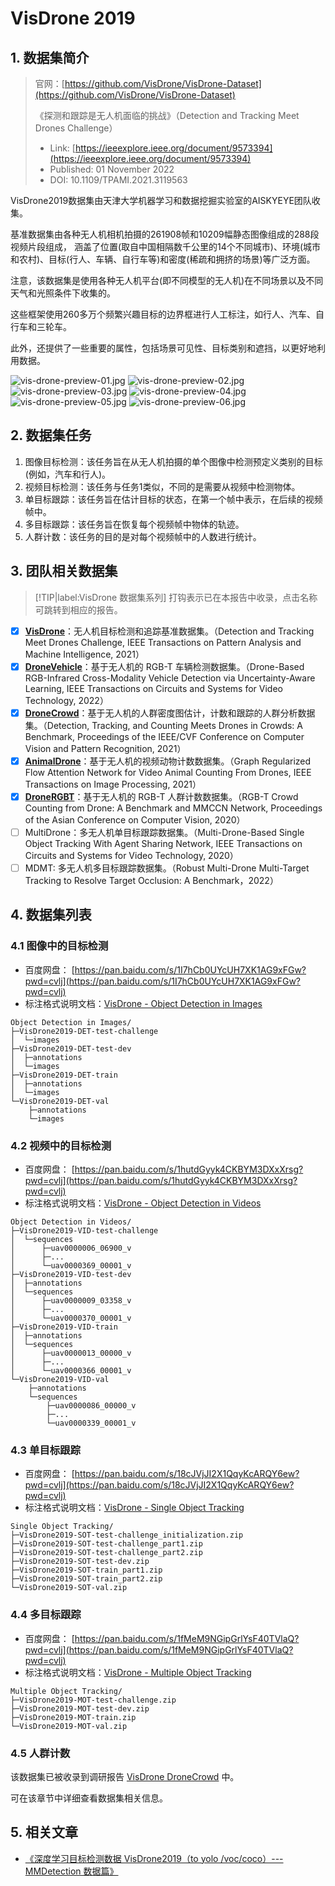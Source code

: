 # VisDrone 2019

## 1. 数据集简介

> 官网：[https://github.com/VisDrone/VisDrone-Dataset](https://github.com/VisDrone/VisDrone-Dataset)
>
> 《探测和跟踪是无人机面临的挑战》（Detection and Tracking Meet Drones Challenge）
> - Link: [https://ieeexplore.ieee.org/document/9573394](https://ieeexplore.ieee.org/document/9573394)
> - Published: 01 November 2022
> - DOI: 10.1109/TPAMI.2021.3119563

VisDrone2019数据集由天津大学机器学习和数据挖掘实验室的AISKYEYE团队收集。

基准数据集由各种无人机相机拍摄的261908帧和10209幅静态图像组成的288段视频片段组成，
涵盖了位置(取自中国相隔数千公里的14个不同城市)、环境(城市和农村)、目标(行人、车辆、自行车等)和密度(稀疏和拥挤的场景)等广泛方面。

注意，该数据集是使用各种无人机平台(即不同模型的无人机)在不同场景以及不同天气和光照条件下收集的。

这些框架使用260多万个频繁兴趣目标的边界框进行人工标注，如行人、汽车、自行车和三轮车。

此外，还提供了一些重要的属性，包括场景可见性、目标类别和遮挡，以更好地利用数据。

<div class="custom-img-group">
  <img src="https://cdn.coderjiang.com/doc/whut/uav-counting-investigation-report/datasets/vis-drone/vis-drone-preview-01.jpg" alt="vis-drone-preview-01.jpg"/>
  <img src="https://cdn.coderjiang.com/doc/whut/uav-counting-investigation-report/datasets/vis-drone/vis-drone-preview-02.jpg" alt="vis-drone-preview-02.jpg"/>
  <img src="https://cdn.coderjiang.com/doc/whut/uav-counting-investigation-report/datasets/vis-drone/vis-drone-preview-03.jpg" alt="vis-drone-preview-03.jpg"/>
  <img src="https://cdn.coderjiang.com/doc/whut/uav-counting-investigation-report/datasets/vis-drone/vis-drone-preview-04.jpg" alt="vis-drone-preview-04.jpg"/>
  <img src="https://cdn.coderjiang.com/doc/whut/uav-counting-investigation-report/datasets/vis-drone/vis-drone-preview-05.jpg" alt="vis-drone-preview-05.jpg"/>
  <img src="https://cdn.coderjiang.com/doc/whut/uav-counting-investigation-report/datasets/vis-drone/vis-drone-preview-06.jpg" alt="vis-drone-preview-06.jpg"/>
</div>

## 2. 数据集任务

1. 图像目标检测：该任务旨在从无人机拍摄的单个图像中检测预定义类别的目标(例如，汽车和行人)。
2. 视频目标检测：该任务与任务1类似，不同的是需要从视频中检测物体。
3. 单目标跟踪：该任务旨在估计目标的状态，在第一个帧中表示，在后续的视频帧中。
4. 多目标跟踪：该任务旨在恢复每个视频帧中物体的轨迹。
5. 人群计数：该任务的目的是对每个视频帧中的人数进行统计。

## 3. 团队相关数据集

> [!TIP|label:VisDrone 数据集系列]
> 打钩表示已在本报告中收录，点击名称可跳转到相应的报告。

- [x] [**VisDrone**](md/datasets/vis-drone/vis-drone-2019.md)：无人机目标检测和追踪基准数据集。（Detection and Tracking
  Meet Drones Challenge, IEEE Transactions on
  Pattern
  Analysis and Machine Intelligence, 2021）
- [x] [**DroneVehicle**](md/datasets/vis-drone/drone-vehicle.md)：基于无人机的 RGB-T 车辆检测数据集。（Drone-Based
  RGB-Infrared
  Cross-Modality
  Vehicle
  Detection via
  Uncertainty-Aware Learning, IEEE Transactions on Circuits and Systems for Video Technology, 2022）
- [x] [**DroneCrowd**](md/datasets/vis-drone/drone-crowd.md)：基于无人机的人群密度图估计，计数和跟踪的人群分析数据集。（Detection,
  Tracking, and
  Counting Meets Drones in
  Crowds: A Benchmark, Proceedings of the IEEE/CVF Conference on Computer Vision and Pattern Recognition, 2021）
- [x] [**AnimalDrone**](md/datasets/vis-drone/drone-animal.md)：基于无人机的视频动物计数数据集。（Graph Regularized Flow
  Attention Network for
  Video
  Animal Counting From
  Drones, IEEE Transactions on Image Processing, 2021）
- [x] [**DroneRGBT**](/md/datasets/vis-drone/drone-rgbt.md)：基于无人机的 RGB-T 人群计数数据集。（RGB-T Crowd Counting from
  Drone: A Benchmark and
  MMCCN
  Network,
  Proceedings of the Asian Conference on Computer Vision, 2020）
- [ ] MultiDrone：多无人机单目标跟踪数据集。（Multi-Drone-Based Single Object Tracking With Agent Sharing Network, IEEE
  Transactions on Circuits and Systems for Video Technology, 2020）
- [ ] MDMT: 多无人机多目标跟踪数据集。（Robust Multi-Drone Multi-Target Tracking to Resolve Target Occlusion: A
  Benchmark，2022）

## 4. 数据集列表

### 4.1 图像中的目标检测

- 百度网盘：
  [https://pan.baidu.com/s/1I7hCb0UYcUH7XK1AG9xFGw?pwd=cvlj](https://pan.baidu.com/s/1I7hCb0UYcUH7XK1AG9xFGw?pwd=cvlj)
- 标注格式说明文档：[VisDrone - Object Detection in Images](md/annotations/vis-drone/object-detection-in-images.md)

```text
Object Detection in Images/
├─VisDrone2019-DET-test-challenge
│  └─images
├─VisDrone2019-DET-test-dev
│  ├─annotations
│  └─images
├─VisDrone2019-DET-train
│  ├─annotations
│  └─images
└─VisDrone2019-DET-val
    ├─annotations
    └─images
```

### 4.2 视频中的目标检测

- 百度网盘：
  [https://pan.baidu.com/s/1hutdGyyk4CKBYM3DXxXrsg?pwd=cvlj](https://pan.baidu.com/s/1hutdGyyk4CKBYM3DXxXrsg?pwd=cvlj)
- 标注格式说明文档：[VisDrone - Object Detection in Videos](md/annotations/vis-drone/object-detection-in-videos.md)

```text
Object Detection in Videos/
├─VisDrone2019-VID-test-challenge
│  └─sequences
│      ├─uav0000006_06900_v
│      ├─...
│      └─uav0000369_00001_v
├─VisDrone2019-VID-test-dev
│  ├─annotations
│  └─sequences
│      ├─uav0000009_03358_v
│      ├─...
│      └─uav0000370_00001_v
├─VisDrone2019-VID-train
│  ├─annotations
│  └─sequences
│      ├─uav0000013_00000_v
│      ├─...
│      └─uav0000366_00001_v
└─VisDrone2019-VID-val
    ├─annotations
    └─sequences
        ├─uav0000086_00000_v
        ├─...
        └─uav0000339_00001_v
```

### 4.3 单目标跟踪

- 百度网盘：
  [https://pan.baidu.com/s/18cJVjJI2X1QqyKcARQY6ew?pwd=cvlj](https://pan.baidu.com/s/18cJVjJI2X1QqyKcARQY6ew?pwd=cvlj)
- 标注格式说明文档：[VisDrone - Single Object Tracking](md/annotations/vis-drone/single-object-tracking.md)

```text
Single Object Tracking/
├─VisDrone2019-SOT-test-challenge_initialization.zip
├─VisDrone2019-SOT-test-challenge_part1.zip
├─VisDrone2019-SOT-test-challenge_part2.zip
├─VisDrone2019-SOT-test-dev.zip
├─VisDrone2019-SOT-train_part1.zip
├─VisDrone2019-SOT-train_part2.zip
└─VisDrone2019-SOT-val.zip
```

### 4.4 多目标跟踪

- 百度网盘：
  [https://pan.baidu.com/s/1fMeM9NGipGrlYsF40TVlaQ?pwd=cvlj](https://pan.baidu.com/s/1fMeM9NGipGrlYsF40TVlaQ?pwd=cvlj)
- 标注格式说明文档：[VisDrone - Multiple Object Tracking](md/annotations/vis-drone/multiple-object-tracking.md)

```text
Multiple Object Tracking/
├─VisDrone2019-MOT-test-challenge.zip
├─VisDrone2019-MOT-test-dev.zip
├─VisDrone2019-MOT-train.zip
└─VisDrone2019-MOT-val.zip
```

### 4.5 人群计数

该数据集已被收录到调研报告 [VisDrone DroneCrowd](md/datasets/vis-drone/drone-crowd.md) 中。

可在该章节中详细查看数据集相关信息。

## 5. 相关文章

- [《深度学习目标检测数据 VisDrone2019（to yolo /voc/coco）---MMDetection 数据篇》](https://blog.csdn.net/qq_41627642/article/details/124662888)
